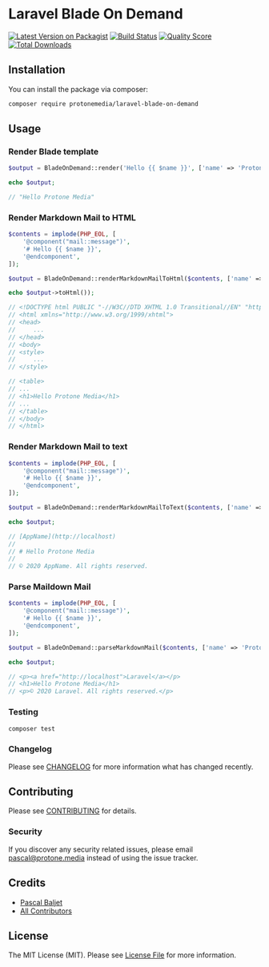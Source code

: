 # Laravel Blade On Demand

[![Latest Version on Packagist](https://img.shields.io/packagist/v/protonemedia/laravel-blade-on-demand.svg?style=flat-square)](https://packagist.org/packages/protonemedia/laravel-blade-on-demand)
[![Build Status](https://img.shields.io/travis/pascalbaljetmedia/laravel-blade-on-demand/master.svg?style=flat-square)](https://travis-ci.org/pascalbaljetmedia/laravel-blade-on-demand)
[![Quality Score](https://img.shields.io/scrutinizer/g/pascalbaljetmedia/laravel-blade-on-demand.svg?style=flat-square)](https://scrutinizer-ci.com/g/pascalbaljetmedia/laravel-blade-on-demand)
[![Total Downloads](https://img.shields.io/packagist/dt/protonemedia/laravel-blade-on-demand.svg?style=flat-square)](https://packagist.org/packages/protonemedia/laravel-blade-on-demand)

## Installation

You can install the package via composer:

```bash
composer require protonemedia/laravel-blade-on-demand
```

## Usage

### Render Blade template
``` php
$output = BladeOnDemand::render('Hello {{ $name }}', ['name' => 'Protone Media']);

echo $output;

// "Hello Protone Media"
```

### Render Markdown Mail to HTML

``` php
$contents = implode(PHP_EOL, [
    '@component("mail::message")',
    '# Hello {{ $name }}',
    '@endcomponent',
]);

$output = BladeOnDemand::renderMarkdownMailToHtml($contents, ['name' => 'Protone Media']);

echo $output->toHtml());

// <!DOCTYPE html PUBLIC "-//W3C//DTD XHTML 1.0 Transitional//EN" "http://www.w3.org/TR/xhtml1/DTD/xhtml1-transitional.dtd">
// <html xmlns="http://www.w3.org/1999/xhtml">
// <head>
//     ...
// </head>
// <body>
// <style>
//     ...
// </style>

// <table>
// ...
// <h1>Hello Protone Media</h1>
// ...
// </table>
// </body>
// </html>
```

### Render Markdown Mail to text

```php
$contents = implode(PHP_EOL, [
    '@component("mail::message")',
    '# Hello {{ $name }}',
    '@endcomponent',
]);

$output = BladeOnDemand::renderMarkdownMailToText($contents, ['name' => 'Protone Media']);

echo $output;

// [AppName](http://localhost)
//
// # Hello Protone Media
//
// © 2020 AppName. All rights reserved.
```

### Parse Maildown Mail

```php
$contents = implode(PHP_EOL, [
    '@component("mail::message")',
    '# Hello {{ $name }}',
    '@endcomponent',
]);

$output = BladeOnDemand::parseMarkdownMail($contents, ['name' => 'Protone Media']);

echo $output;

// <p><a href="http://localhost">Laravel</a></p>
// <h1>Hello Protone Media</h1>
// <p>© 2020 Laravel. All rights reserved.</p>
```

### Testing

``` bash
composer test
```

### Changelog

Please see [CHANGELOG](CHANGELOG.md) for more information what has changed recently.

## Contributing

Please see [CONTRIBUTING](CONTRIBUTING.md) for details.

### Security

If you discover any security related issues, please email pascal@protone.media instead of using the issue tracker.

## Credits

- [Pascal Baljet](https://github.com/pascalbaljetmedia)
- [All Contributors](../../contributors)

## License

The MIT License (MIT). Please see [License File](LICENSE.md) for more information.